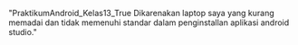  "PraktikumAndroid_Kelas13_True Dikarenakan laptop saya yang kurang memadai dan tidak memenuhi standar dalam penginstallan aplikasi android studio."
